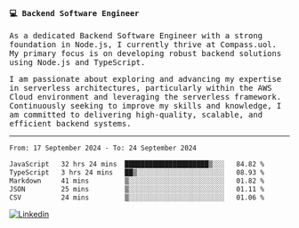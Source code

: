 
<samp>
  
#### 💻 Backend Software Engineer

As a dedicated Backend Software Engineer with a strong foundation in Node.js, I currently thrive at Compass.uol. My primary focus is on developing robust backend solutions using Node.js and TypeScript.

I am passionate about exploring and advancing my expertise in serverless architectures, particularly within the AWS Cloud environment and leveraging the serverless framework. Continuously seeking to improve my skills and knowledge, I am committed to delivering high-quality, scalable, and efficient backend systems.

---

<!--START_SECTION:waka-->

```txt
From: 17 September 2024 - To: 24 September 2024

JavaScript   32 hrs 24 mins  █████████████████████▒░░░   84.82 %
TypeScript   3 hrs 24 mins   ██▒░░░░░░░░░░░░░░░░░░░░░░   08.93 %
Markdown     41 mins         ▒░░░░░░░░░░░░░░░░░░░░░░░░   01.82 %
JSON         25 mins         ▒░░░░░░░░░░░░░░░░░░░░░░░░   01.11 %
CSV          24 mins         ▒░░░░░░░░░░░░░░░░░░░░░░░░   01.06 %
```

<!--END_SECTION:waka-->
  
</samp>

[![Linkedin](https://img.shields.io/badge/-Mateus%20Garcia-c080ff?style=flat-square&logo=Linkedin&logoColor=white&link=https://www.linkedin.com/in/mpgxc)](https://www.linkedin.com/in/mateusogarcia) 
